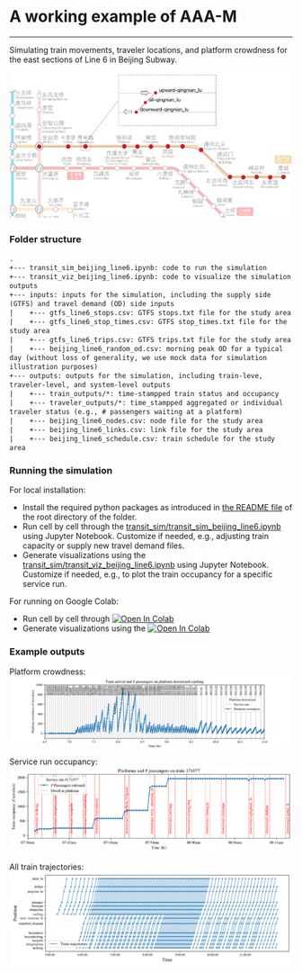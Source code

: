 # A working example of AAA-M
-----

Simulating train movements, traveler locations, and platform crowdness for the east sections of Line 6 in Beijing Subway.

![Study Area](images/study_area.png)

### Folder structure
```
.
+--- transit_sim_beijing_line6.ipynb: code to run the simulation
+--- transit_viz_beijing_line6.ipynb: code to visualize the simulation outputs
+--- inputs: inputs for the simulation, including the supply side (GTFS) and travel demand (OD) side inputs
|    +--- gtfs_line6_stops.csv: GTFS stops.txt file for the study area
|    +--- gtfs_line6_stop_times.csv: GTFS stop_times.txt file for the study area
|    +--- gtfs_line6_trips.csv: GTFS trips.txt file for the study area
|    +--- beijing_line6_random_od.csv: morning peak OD for a typical day (without loss of generality, we use mock data for simulation illustration purposes)
+--- outputs: outputs for the simulation, including train-leve, traveler-level, and system-level outputs
|    +--- train_outputs/*: time-stampped train status and occupancy
|    +--- traveler_outputs/*: time_stampped aggregated or individual traveler status (e.g., # passengers waiting at a platform)
|    +--- beijing_line6_nodes.csv: node file for the study area
|    +--- beijing_line6_links.csv: link file for the study area
|    +--- beijing_line6_schedule.csv: train schedule for the study area

```

### Running the simulation
For local installation:
* Install the required python packages as introduced in [the README file](../README.md) of the root directory of the folder.
* Run cell by cell through the [transit_sim/transit_sim_beijing_line6.ipynb](transit_sim/transit_sim_beijing_line6.ipynb) using Jupyter Notebook. Customize if needed, e.g., adjusting train capacity or supply new travel demand files.
* Generate visualizations using the [transit_sim/transit_viz_beijing_line6.ipynb](transit_sim/transit_viz_beijing_line6.ipynb) using Jupyter Notebook. Customize if needed, e.g., to plot the train occupancy for a specific service run.

For running on Google Colab:
* Run cell by cell through [![Open In Colab](https://colab.research.google.com/assets/colab-badge.svg)](https://colab.research.google.com/github/cb-cities/transit_sim/blob/TRB/working_example_beijing_subway/transit_sim_beijing_line6.ipynb)
* Generate visualizations using the [![Open In Colab](https://colab.research.google.com/assets/colab-badge.svg)](https://colab.research.google.com/github/cb-cities/transit_sim/blob/TRB/working_example_beijing_subway/transit_viz_beijing_line6.ipynb)

### Example outputs

Platform crowdness:
![Platform crowdness](images/platform_crowdness_downward-caofang.png)

Service run occupancy:
![Train occupancy](images/train_occupancy_tripid_171077_before.png)

All train trajectories:
![All train trajectories](images/trajectory_plot_all_trains.png)


